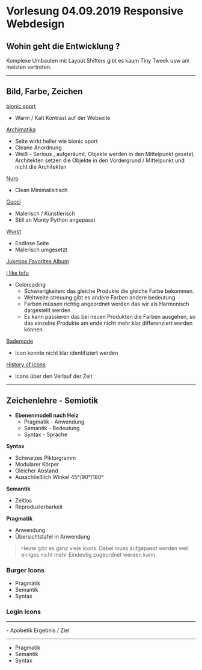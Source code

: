 # Vorlesung 04.09.2019 Responsive Webdesign

## Wohin geht die Entwicklung ? 

Komplexe Umbauten mit Layout Shifters gibt es kaum
Tiny Tweek usw am meisten vertreten.

<hr>

## Bild, Farbe, Zeichen

[bionic sport](https://www.bionic-sport.com/de/)
- Warm / Kalt Kontrast auf der Webseite
  
[Archimatika](https://archimatika.com/)
- Seite wirkt heller wie bionic sport
- Cleane Anordnung
- Weiß - Serious , aufgeräumt, Objekte werden in den Mittelpunkt gesetzt, Architekten setzen die Objekte in den Vordergrund / Mittelpunkt und nicht die Architekten

[Nuro](http://nuro.co/)
- Clean Minimalisitisch

[Gucci](http://springsummer.gucci.com/)
- Malerisch / Künstlerisch
- Still an Monty Python angepasst
  
[Wurst](https://yadrenakopot.ru/)
- Endlose Seite 
- Malerisch umgesetzt

[Jukebox Favorites Album](http://favoritealbums2017.yaybrigade.com/)

[i like tofu](http://www.iliketofu.eu/)
- Colorcoding 
  - Schwierigkeiten: das gleiche Produkte die gleiche Farbe bekommen.
  - Weltweite streuung gibt es andere Farben andere bedeutung 
  - Farben müssen richtig angeordnet werden das wir als Harmonisch dargestellt werden
  - Es kann passieren das bei neuen Produkten die Farben ausgehen, so das einzelne Produkte am ende nicht mehr klar differenziert werden können.


[Bademode](http://lookbook-olaian.fr/)
- Icon konnte nicht klar identifiziert werden

[History of icons](https://historyoficons.com/)
- Icons über den Verlauf der Zeit

<hr>

## Zeichenlehre - Semiotik

- **Ebenenmodell nach Heiz**
  - Pragmatik - Anwendung
  - Semantik - Bedeutung
  - Syntax - Sprache

**Syntax**
- Schwarzes Piktorgramm 
- Modularer Körper
- Gleicher Abstand
- Ausschließlich Winkel 45°/90°/180°

**Semantik**
- Zeitlos 
- Reproduzierbarkeit 

**Pragmatik**
- Anwendung 
- Übersichtstafel in Anwendung

> Heute gibt es ganz viele Icons. Dabei muss aufgepasst werden weil einiges nicht mehr Eindeutig zugeordnet werden kann. 


### Burger Icons

- Pragmatik 
- Semantik
- Syntax


### Login Icons
<hr>
- Apobetik Ergebnis / Ziel
<hr>

- Pragmatik
- Semantik
- Syntax

